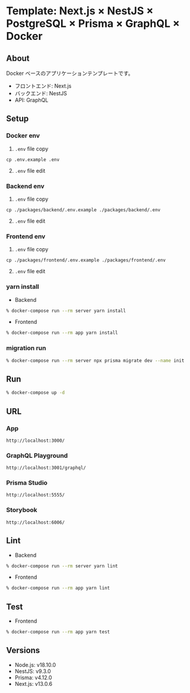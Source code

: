 # Template: Next.js × NestJS × PostgreSQL × Prisma × GraphQL × Docker

## About

Docker ベースのアプリケーションテンプレートです。

- フロントエンド: Next.js
- バックエンド: NestJS
- API: GraphQL

## Setup

### Docker env

1. `.env` file copy

```
cp .env.example .env
```

2. `.env` file edit

### Backend env

1. `.env` file copy

```
cp ./packages/backend/.env.example ./packages/backend/.env
```

2. `.env` file edit

### Frontend env

1. `.env` file copy

```
cp ./packages/frontend/.env.example ./packages/frontend/.env
```

2. `.env` file edit

### yarn install

- Backend

```sh
% docker-compose run --rm server yarn install
```

- Frontend

```sh
% docker-compose run --rm app yarn install
```

### migration run

```sh
% docker-compose run --rm server npx prisma migrate dev --name init
```

## Run

```sh
% docker-compose up -d
```

## URL

### App

```
http://localhost:3000/
```

### GraphQL Playground

```
http://localhost:3001/graphql/
```

### Prisma Studio

```
http://localhost:5555/
```

### Storybook

```
http://localhost:6006/
```

## Lint

- Backend

```sh
% docker-compose run --rm server yarn lint
```

- Frontend

```sh
% docker-compose run --rm app yarn lint
```

## Test

- Frontend

```sh
% docker-compose run --rm app yarn test
```

## Versions

- Node.js: v18.10.0
- NestJS: v9.3.0
- Prisma: v4.12.0
- Next.js: v13.0.6
